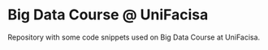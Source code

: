 # Big Data Course @ UniFacisa

Repository with some code snippets used on Big Data Course at UniFacisa.
